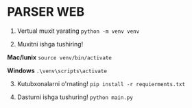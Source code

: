 # PARSER WEB

1. Vertual muxit yarating `python -m venv venv`


2. Muxitni ishga tushiring!

  <b>Mac/lunix</b> `source venv/bin/activate`

  <b>Windows</b> `.\venv\scripts\activate`

3. Kutubxonalarni o'rnating! `pip install -r requierments.txt`


4. Dasturni ishga tushuring! `python main.py`
